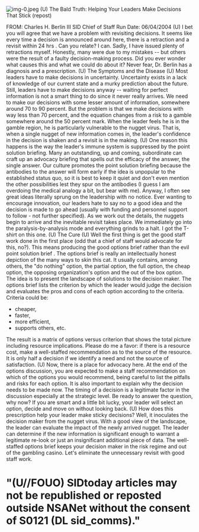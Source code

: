 ![img-0.jpeg](img-0.jpeg)
(U) The Bald Truth: Helping Your Leaders Make Decisions That Stick (repost)

FROM: Charles H. Berlin III
SID Chief of Staff
Run Date: 06/04/2004
(U) I bet you will agree that we have a problem with revisiting decisions. It seems like every time a decision is announced around here, there is a retraction and a revisit within 24 hrs . Can you relate? I can. Sadly, I have issued plenty of retractions myself. Honestly, many were due to my mistakes -- but others were the result of a faulty decision-making process. Did you ever wonder what causes this and what we could do about it? Never fear, Dr. Berlin has a diagnosis and a prescription.
(U) The Symptoms and the Disease
(U) Most leaders have to make decisions in uncertainty. Uncertainty exists in a lack of knowledge of our current state and a murky prediction about the future. Still, leaders have to make decisions anyway -- waiting for perfect information is not a smart thing to do since it never really arrives. We need to make our decisions with some lesser amount of information, somewhere around 70 to 90 percent. But the problem is that we make decisions with way less than 70 percent, and the equation changes from a risk to a gamble somewhere around the 50 percent mark. When the leader feels he is in the gamble region, he is particularly vulnerable to the nugget virus. That is, when a single nugget of new information comes in, the leader's confidence in the decision is shaken and a revisit is in the making.
(U) One reason this happens is the way the leader's immune system is suppressed by the point solution briefing. Many an outstanding, up and coming, subordinate can craft up an advocacy briefing that spells out the efficacy of the answer, the single answer. Our culture promotes the point solution briefing because the antibodies to the answer will form early if the idea is unpopular to the established status quo, so it is best to keep it quiet and don't even mention the other possibilities lest they spur on the antibodies (I guess I am overdoing the medical analogy a bit, but bear with me). Anyway, I often see great ideas literally sprung on the leadership with no notice. Ever wanting to encourage innovation, our leaders hate to say no to a good idea and the decision is made to go ahead (usually with funding and personnel support to follow - not further specified). As we work out the details, the nuggets begin to arrive and the inevitable revisit takes place. We immediately go into the paralysis-by-analysis mode and everything grinds to a halt. I got the T-shirt on this one.
(U) The Cure
(U) Well the first thing is get the good staff work done in the first place (odd that a chief of staff would advocate for this, no?). This means producing the good options brief rather than the evil point solution brief . The options brief is really an intellectually honest depiction of the many ways to skin this cat. It usually contains, among others, the "do nothing" option, the partial option, the full option, the cheap option, the opposing organization's option and the out of the box option. The idea is to present the landscape of solutions to the decision maker. The options brief lists the criterion by which the leader would judge the decision and evaluates the pros and cons of each option according to the criteria. Criteria could be:

- cheaper,
- faster,
- more efficient,
- supports others, etc.

The result is a matrix of options versus criterion that shows the total picture including resource implications. Please do me a favor: if there is a resource cost, make a well-staffed recommendation as to the source of the resource. It is only half a decision if we identify a need
and not the source of satisfaction.
(U) Now, there is a place for advocacy here. At the end of the options discussion, you are expected to make a staff recommendation on which of the options you would recommend, being careful to list the pitfalls and risks for each option. It is also important to explain why the decision needs to be made now. The timing of a decision is a legitimate factor in the discussion especially at the strategic level. Be ready to answer the question, why now? If you are smart and a little bit lucky, your leader will select an option, decide and move on without looking back.
(U) How does this prescription help your leader make sticky decisions? Well, it inoculates the decision maker from the nugget virus. With a good view of the landscape, the leader can evaluate the impact of the newly arrived nugget. The leader can determine if the new information is significant enough to warrant a legitimate re-look or just an insignificant additional piece of data. The well-staffed options brief keeps your decision maker in the risk regime and out of the gambling casino. Let's eliminate the unnecessary revisit with good staff work.

# "(U//FOUO) SIDtoday articles may not be republished or reposted outside NSANet without the consent of S0121 (DL sid_comms)."
